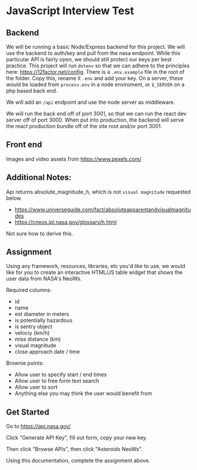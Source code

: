 # JavaScript Interview Test

## Backend 
We will be running a basic Node/Express backend for this project. We will use the backend to auth/key and pull from the nasa endpoint. While this particular API is fairly open, we should still protect our keys per best practice. This project will run `dotenv` so that we can adhere to the principles here: https://12factor.net/config. There is a `.env.example` file in the root of the folder. Copy this, rename it `.env` and add your key. On a server, these would be loaded from  `process.env` in a node enviroment, or `$_SERVER` on a php based back end.

We will add an `/api` endpoint and use the node server as middleware.

We will run the back end off of port 3001, so that we can run the react dev server off of port 3000. When put into production, the backend will serve the react production bundle off of the site root and/or port 3001.

## Front end

Images and video assets from https://www.pexels.com/

## Additional Notes:
Api returns absolute_magnitude_h, which is not `visual magnitude` requested below.

* https://www.universeguide.com/fact/absoluteapparentandvisualmagnitudes
* https://cneos.jpl.nasa.gov/glossary/h.html

Not sure how to derive this.

## Assignment

Using any framework, resources, libraries, etc you'd like to use, we would like
for you to create an interactive HTML/JS table widget that shows the user data
from NASA's NeoWs.

Required columns:   
 - id
 - name
 - est diameter in meters
 - is potentially hazardous
 - is sentry object
 - velociy (km/h)
 - miss distance (km)
 - visual magnitude
 - close approach date / time

Brownie points:
 - Allow user to specify start / end times   
 - Allow user to free form text search
 - Allow user to sort
 - Anything else you may think the user would benefit from

## Get Started

Go to https://api.nasa.gov/

Click "Generate API Key", fill out form, copy your new key.

Then click "Browse APIs", then click "Asteroids NeoWs".

Using this documentation, complete the assignment above.